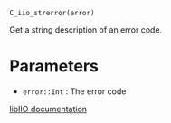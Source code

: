 ```
C_iio_strerror(error)
```

Get a string description of an error code.

# Parameters

  * `error::Int` : The error code

[libIIO documentation](https://analogdevicesinc.github.io/libiio/master/libiio/group__TopLevel.html#ga4a117b0ac02e97aeda92e33c063f7cf0)
